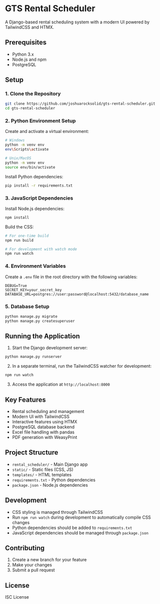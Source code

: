 # GTS Rental Scheduler

A Django-based rental scheduling system with a modern UI powered by TailwindCSS and HTMX.

## Prerequisites

- Python 3.x
- Node.js and npm
- PostgreSQL

## Setup

### 1. Clone the Repository

```bash
git clone https://github.com/joshuarocksolid/gts-rental-scheduler.git
cd gts-rental-scheduler
```

### 2. Python Environment Setup

Create and activate a virtual environment:

```bash
# Windows
python -m venv env
env\Scripts\activate

# Unix/MacOS
python -m venv env
source env/bin/activate
```

Install Python dependencies:
```bash
pip install -r requirements.txt
```

### 3. JavaScript Dependencies

Install Node.js dependencies:
```bash
npm install
```

Build the CSS:
```bash
# For one-time build
npm run build

# For development with watch mode
npm run watch
```

### 4. Environment Variables

Create a `.env` file in the root directory with the following variables:
```env
DEBUG=True
SECRET_KEY=your_secret_key
DATABASE_URL=postgres://user:password@localhost:5432/database_name
```

### 5. Database Setup

```bash
python manage.py migrate
python manage.py createsuperuser
```

## Running the Application

1. Start the Django development server:
```bash
python manage.py runserver
```

2. In a separate terminal, run the TailwindCSS watcher for development:
```bash
npm run watch
```

3. Access the application at `http://localhost:8000`

## Key Features

- Rental scheduling and management
- Modern UI with TailwindCSS
- Interactive features using HTMX
- PostgreSQL database backend
- Excel file handling with pandas
- PDF generation with WeasyPrint

## Project Structure

- `rental_scheduler/` - Main Django app
- `static/` - Static files (CSS, JS)
- `templates/` - HTML templates
- `requirements.txt` - Python dependencies
- `package.json` - Node.js dependencies

## Development

- CSS styling is managed through TailwindCSS
- Run `npm run watch` during development to automatically compile CSS changes
- Python dependencies should be added to `requirements.txt`
- JavaScript dependencies should be managed through `package.json`

## Contributing

1. Create a new branch for your feature
2. Make your changes
3. Submit a pull request

## License

ISC License 